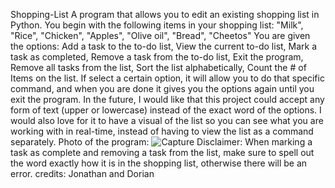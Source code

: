 Shopping-List
A program that allows you to edit an existing shopping list in Python.
You begin with the following items in your shopping list: "Milk", "Rice", "Chicken", "Apples", "Olive oil", "Bread", "Cheetos"
You are given the options: Add a task to the to-do list, View the current to-do list, Mark a task as completed, Remove a task from the to-do list, Exit the program, Remove all tasks from the list, Sort the list alphabetically, Count the # of Items on the list.
If select a certain option, it will allow you to do that specific command, and when you are done it gives you the options again until you exit the program. 
In the future, I would like that this project could accept any form of text (upper or lowercase) instead of the exact word of the options. I would also love for it to have a visual of the list so you can see what you are working with in real-time, instead of having to view the list as a command separately. 
Photo of the program:
![Capture](https://github.com/JonaG329/Shopping-List/assets/157132052/526b836a-4b71-4696-a2d3-c67379654e1a)
Disclaimer: When marking a task as complete and removing a task from the list, make sure to spell out the word exactly how it is in the shopping list, otherwise there will be an error. 
credits: Jonathan and Dorian 

